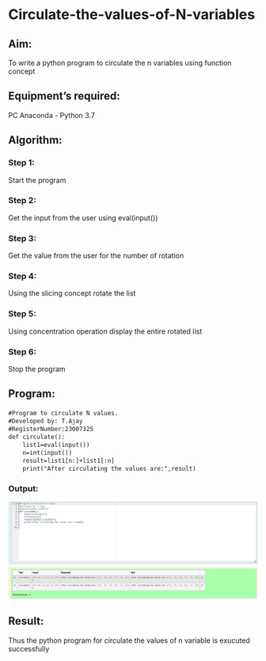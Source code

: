 # Circulate-the-values-of-N-variables
## Aim:
To write a python program to circulate the n variables using function concept
## Equipment’s required:
PC
Anaconda - Python 3.7
## Algorithm: 
### Step 1: 
Start the program
### Step 2: 
Get the input from the user using eval(input()) 
### Step 3: 
Get the value from the user for the number of rotation
### Step 4: 
Using the slicing concept rotate the list

### Step 5: 
Using concentration operation display the entire rotated list
### Step 6: 
Stop the program
## Program:
```
#Program to circulate N values.
#Developed by: T.Ajay
#RegisterNumber:23007325
def circulate():
    list1=eval(input())
    n=int(input())
    result=list1[n:]+list1[:n]
    print("After circulating the values are:",result)

```

### Output:
!['output'](imgs/Screenshot%202023-10-17%20141111.png)
## Result:
Thus the python program for circulate the values of n variable is exucuted successfully